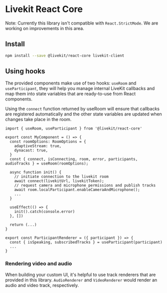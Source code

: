 # Livekit React Core

Note: Currently this library isn't compatible with `React.StrictMode`. We are working on improvements in this area.

## Install

```bash
npm install --save @livekit/react-core livekit-client
```

## Using hooks

The provided components make use of two hooks: `useRoom` and `useParticipant`, they will help you manage internal LiveKit callbacks and map them into state variables that are ready-to-use from React components.

Using the `connect` function returned by useRoom will ensure that callbacks are registered automatically and the other state variables are updated when changes take place in the room.

```tsx
import { useRoom, useParticipant } from '@livekit/react-core'

export const MyComponent = () => {
  const roomOptions: RoomOptions = {
    adaptiveStream: true,
    dynacast: true,
  }
  const { connect, isConnecting, room, error, participants, audioTracks } = useRoom(roomOptions);

  async function init() {
    // initiate connection to the livekit room
    await connect(livekitUrl, livekitToken);
    // request camera and microphone permissions and publish tracks
    await room.localParticipant.enableCameraAndMicrophone();
    ...
  }

  useEffect(() => {
    init().catch(console.error)
  }, [])

  return (...)
}

export const ParticipantRenderer = ({ participant }) => {
  const { isSpeaking, subscribedTracks } = useParticipant(participant)
  ...
}
```

### Rendering video and audio

When building your custom UI, it's helpful to use track renderers that are provided in this library. `AudioRenderer` and `VideoRenderer` would render an audio and video track, respectively.
